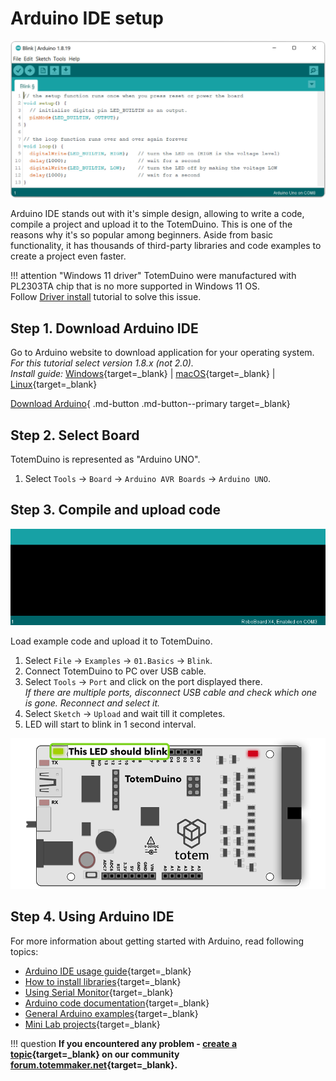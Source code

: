 # Arduino IDE setup

![Mini Lab power scheme](/assets/images/arduino-ide-blink.jpg)

Arduino IDE stands out with it's simple design, allowing to write a code, compile a project and upload it to the TotemDuino. This is one of the reasons why it's so popular among beginners. Aside from basic functionality, it has thousands of third-party libraries and code examples to create a project even faster.  

!!! attention "Windows 11 driver"
    TotemDuino were manufactured with PL2303TA chip that is no more supported in Windows 11 OS.  
    Follow [Driver install](/totemduino/driver-install/) tutorial to solve this issue.

## Step 1. Download Arduino IDE

Go to Arduino website to download application for your operating system.  
*For this tutorial select version 1.8.x (not 2.0).*  
*Install guide:* [Windows](https://docs.arduino.cc/software/ide-v1/tutorials/Windows){target=_blank} | [macOS](https://docs.arduino.cc/software/ide-v1/tutorials/macOS){target=_blank} | [Linux](https://docs.arduino.cc/software/ide-v1/tutorials/Linux){target=_blank}  

[Download Arduino](https://www.arduino.cc/en/software){ .md-button .md-button--primary target=_blank}

## Step 2. Select Board

TotemDuino is represented as "Arduino UNO".

1. Select `Tools` → `Board` → `Arduino AVR Boards` → `Arduino UNO`.  

## Step 3. Compile and upload code

![Arduino IDE](/assets/images/arduino-ide-image3.gif)

Load example code and upload it to TotemDuino.  

1. Select `File` → `Examples` → `01.Basics` → `Blink`.  
1. Connect TotemDuino to PC over USB cable.  
1. Select `Tools` → `Port` and click on the port displayed there.  
    _If there are multiple ports, disconnect USB cable and check which one is gone. Reconnect and select it._  
1. Select `Sketch` → `Upload` and wait till it completes.  
1. LED will start to blink in 1 second interval.  

![TotemDuino LED blinking](/assets/images/mini-lab/totemduino-blink.png)

## Step 4. Using Arduino IDE

For more information about getting started with Arduino, read following topics:  

* [Arduino IDE usage guide](https://docs.arduino.cc/software/ide-v1/tutorials/Environment){target=_blank}  
* [How to install libraries](https://docs.arduino.cc/software/ide-v1/tutorials/installing-libraries){target=_blank}  
* [Using Serial Monitor](https://docs.arduino.cc/software/ide-v2/tutorials/ide-v2-serial-monitor){target=_blank}  
* [Arduino code documentation](https://www.arduino.cc/reference/en/){target=_blank}  
* [General Arduino examples](https://docs.arduino.cc/built-in-examples/){target=_blank}  
* [Mini Lab projects](https://github.com/totemmaker/arduino-examples/tree/master/mini-lab){target=_blank}  

!!! question
    **If you encountered any problem - [create a topic](https://forum.totemmaker.net/c/questions/10){target=_blank} on our community [forum.totemmaker.net](https://forum.totemmaker.net){target=_blank}.**